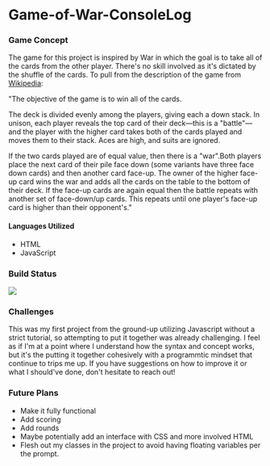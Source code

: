 # Game-of-War-ConsoleLog

### Game Concept
The game for this project is inspired by War in which the goal is to take all of the cards from the other player. There's no skill involved as it's dictated by the shuffle of the cards. To pull from the description of the game from [Wikipedia](https://github.com/DallasLind/Game-of-War-ConsoleLog): 

"The objective of the game is to win all of the cards.

The deck is divided evenly among the players, giving each a down stack. In unison, each player reveals the top card of their deck—this is a "battle"—and the player with the higher card takes both of the cards played and moves them to their stack. Aces are high, and suits are ignored.

If the two cards played are of equal value, then there is a "war".Both players place the next card of their pile face down (some variants have three face down cards) and then another card face-up. The owner of the higher face-up card wins the war and adds all the cards on the table to the bottom of their deck. If the face-up cards are again equal then the battle repeats with another set of face-down/up cards. This repeats until one player's face-up card is higher than their opponent's."

#### Languages Utilized
* HTML
* JavaScript

### Build Status
![](https://img.shields.io/badge/BUILD-IN%20PROGRESS-informational)

### Challenges
This was my first project from the ground-up utilizing Javascript without a strict tutorial, so attempting to put it together was already challenging. I feel as if I'm at a point where I understand how the syntax and concept works, but it's the putting it together cohesively with a programmtic mindset that continue to trips me up. If you have suggestions on how to improve it or what I should've done, don't hesitate to reach out! 

### Future Plans
* Make it fully functional
* Add scoring 
* Add rounds
* Maybe potentially add an interface with CSS and more involved HTML
* Flesh out my classes in the project to avoid having floating variables per the prompt.
